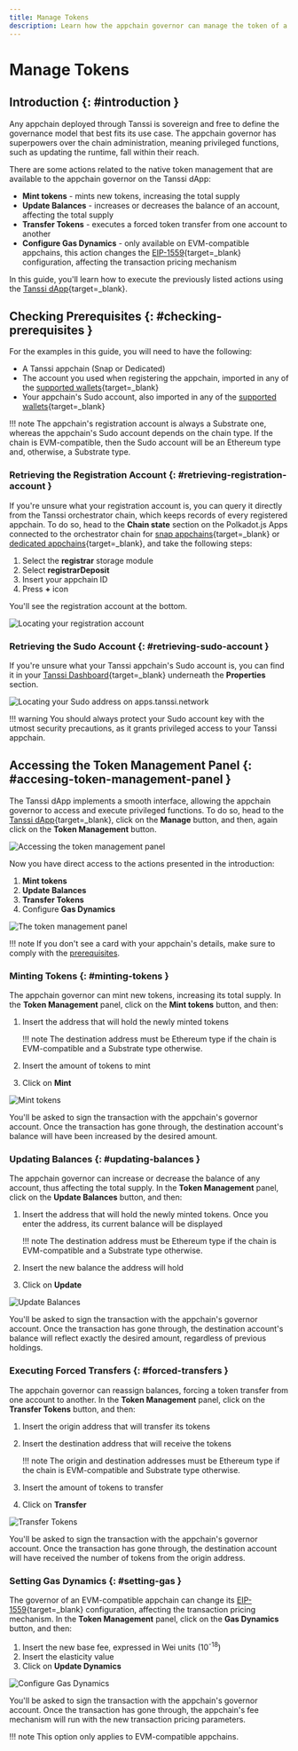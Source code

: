 ```yaml
---
title: Manage Tokens
description: Learn how the appchain governor can manage the token of a Tanssi-powered appchain using the dApp to mint them, configure the EIP-1559 fee market, and more.
---
```


# Manage Tokens

## Introduction {: #introduction }

Any appchain deployed through Tanssi is sovereign and free to define the governance model that best fits its use case. The appchain governor has superpowers over the chain administration, meaning privileged functions, such as updating the runtime, fall within their reach.

There are some actions related to the native token management that are available to the appchain governor on the Tanssi dApp:

- **Mint tokens** - mints new tokens, increasing the total supply
- **Update Balances** - increases or decreases the balance of an account, affecting the total supply
- **Transfer Tokens** - executes a forced token transfer from one account to another
- **Configure Gas Dynamics** - only available on EVM-compatible appchains, this action changes the [EIP-1559](https://github.com/ethereum/EIPs/blob/master/EIPS/eip-1559.md){target=\_blank} configuration, affecting the transaction pricing mechanism

In this guide, you'll learn how to execute the previously listed actions using the [Tanssi dApp](https://apps.tanssi.network){target=\_blank}.

## Checking Prerequisites {: #checking-prerequisites }

For the examples in this guide, you will need to have the following:

- A Tanssi appchain (Snap or Dedicated)
- The account you used when registering the appchain, imported in any of the [supported wallets](/builders/deploy/dapp/#supported-wallets){target=\_blank}
- Your appchain's Sudo account, also imported in any of the [supported wallets](/builders/deploy/dapp/#supported-wallets){target=\_blank}

!!! note
    The appchain's registration account is always a Substrate one, whereas the appchain's Sudo account depends on the chain type. If the chain is EVM-compatible, then the Sudo account will be an Ethereum type and, otherwise, a Substrate type.

### Retrieving the Registration Account {: #retrieving-registration-account }

If you're unsure what your registration account is, you can query it directly from the Tanssi orchestrator chain, which keeps records of every registered appchain. To do so, head to the **Chain state** section on the Polkadot.js Apps connected to the orchestrator chain for [snap appchains](https://polkadot.js.org/apps/?rpc=wss://fraa-flashbox-2607-rpc.a.stagenet.tanssi.network#/chainstate){target=\_blank} or [dedicated appchains](https://polkadot.js.org/apps/?rpc=wss%3A%2F%2Ffraa-dancebox-rpc.a.dancebox.tanssi.network#/chainstate){target=\_blank}, and take the following steps:

1. Select the **registrar** storage module
2. Select **registrarDeposit**
3. Insert your appchain ID
4. Press **+** icon

You'll see the registration account at the bottom.

![Locating your registration account](/images/builders/manage/dapp/token-management/token-management-1.webp)

### Retrieving the Sudo Account {: #retrieving-sudo-account }

If you're unsure what your Tanssi appchain's Sudo account is, you can find it in your [Tanssi Dashboard](https://apps.tanssi.network){target=\_blank} underneath the **Properties** section.

![Locating your Sudo address on apps.tanssi.network](/images/builders/manage/dapp/token-management/token-management-2.webp)

!!! warning
    You should always protect your Sudo account key with the utmost security precautions, as it grants privileged access to your Tanssi appchain.

## Accessing the Token Management Panel {: #accesing-token-management-panel }

The Tanssi dApp implements a smooth interface, allowing the appchain governor to access and execute privileged functions. To do so, head to the [Tanssi dApp](https://apps.tanssi.network/){target=\_blank}, click on the **Manage** button, and then, again click on the **Token Management** button.

![Accessing the token management panel](/images/builders/manage/dapp/token-management/token-management-3.webp)

Now you have direct access to the actions presented in the introduction:

1. **Mint tokens**
2. **Update Balances**
3. **Transfer Tokens**
4. Configure **Gas Dynamics** 

![The token management panel](/images/builders/manage/dapp/token-management/token-management-4.webp)

!!! note
    If you don't see a card with your appchain's details, make sure to comply with the [prerequisites](#checking-prerequisites).

### Minting Tokens {: #minting-tokens }

The appchain governor can mint new tokens, increasing its total supply. In the **Token Management** panel, click on the **Mint tokens** button, and then:

1. Insert the address that will hold the newly minted tokens

    !!! note
        The destination address must be Ethereum type if the chain is EVM-compatible and a Substrate type otherwise.

2. Insert the amount of tokens to mint
3. Click on **Mint**

![Mint tokens](/images/builders/manage/dapp/token-management/token-management-5.webp)

You'll be asked to sign the transaction with the appchain's governor account. Once the transaction has gone through, the destination account's balance will have been increased by the desired amount.

### Updating Balances {: #updating-balances }

The appchain governor can increase or decrease the balance of any account, thus affecting the total supply. In the **Token Management** panel, click on the **Update Balances** button, and then:

1. Insert the address that will hold the newly minted tokens. Once you enter the address, its current balance will be displayed

    !!! note
        The destination address must be Ethereum type if the chain is EVM-compatible and a Substrate type otherwise.
    
2. Insert the new balance the address will hold
3. Click on **Update**

![Update Balances](/images/builders/manage/dapp/token-management/token-management-6.webp)

You'll be asked to sign the transaction with the appchain's governor account. Once the transaction has gone through, the destination account's balance will reflect exactly the desired amount, regardless of previous holdings.

### Executing Forced Transfers {: #forced-transfers }

The appchain governor can reassign balances, forcing a token transfer from one account to another. In the **Token Management** panel, click on the **Transfer Tokens** button, and then:

1. Insert the origin address that will transfer its tokens
2. Insert the destination address that will receive the tokens

    !!! note
        The origin and destination addresses must be Ethereum type if the chain is EVM-compatible and Substrate type otherwise.

3. Insert the amount of tokens to transfer
4. Click on **Transfer**

![Transfer Tokens](/images/builders/manage/dapp/token-management/token-management-7.webp)

You'll be asked to sign the transaction with the appchain's governor account. Once the transaction has gone through, the destination account will have received the number of tokens from the origin address.

### Setting Gas Dynamics {: #setting-gas }

The governor of an EVM-compatible appchain can change its [EIP-1559](https://github.com/ethereum/EIPs/blob/master/EIPS/eip-1559.md){target=\_blank} configuration, affecting the transaction pricing mechanism. In the **Token Management** panel, click on the **Gas Dynamics** button, and then:

1. Insert the new base fee, expressed in Wei units (10<sup>-18</sup>)
2. Insert the elasticity value
3. Click on **Update Dynamics**

![Configure Gas Dynamics](/images/builders/manage/dapp/token-management/token-management-8.webp)

You'll be asked to sign the transaction with the appchain's governor account. Once the transaction has gone through, the appchain's fee mechanism will run with the new transaction pricing parameters.

!!! note
    This option only applies to EVM-compatible appchains.